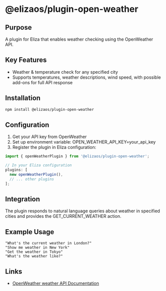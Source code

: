 # @elizaos/plugin-open-weather

## Purpose

A plugin for Eliza that enables weather checking using the OpenWeather API.

## Key Features

- Weather & temperature check for any specified city
- Supports temperatures, weather descriptions, wind speed, with possible add-ons for full API response

## Installation

```bash
npm install @elizaos/plugin-open-weather
```

## Configuration

1. Get your API key from OpenWeather
2. Set up environment variable: OPEN_WEATHER_API_KEY=your_api_key
3. Register the plugin in Eliza configuration:

```typescript
import { openWeatherPlugin } from '@elizaos/plugin-open-weather';

// In your Eliza configuration
plugins: [
  new openWeatherPlugin(),
  // ... other plugins
];
```

## Integration

The plugin responds to natural language queries about weather in specified cities and provides the GET_CURRENT_WEATHER action.

## Example Usage

```plaintext
"What's the current weather in London?"
"Show me weather in New York"
"Get the weather in Tokyo"
"What's the weather like?"
```

## Links

- [OpenWeather weather API Documentation](https://openweathermap.org/current)
